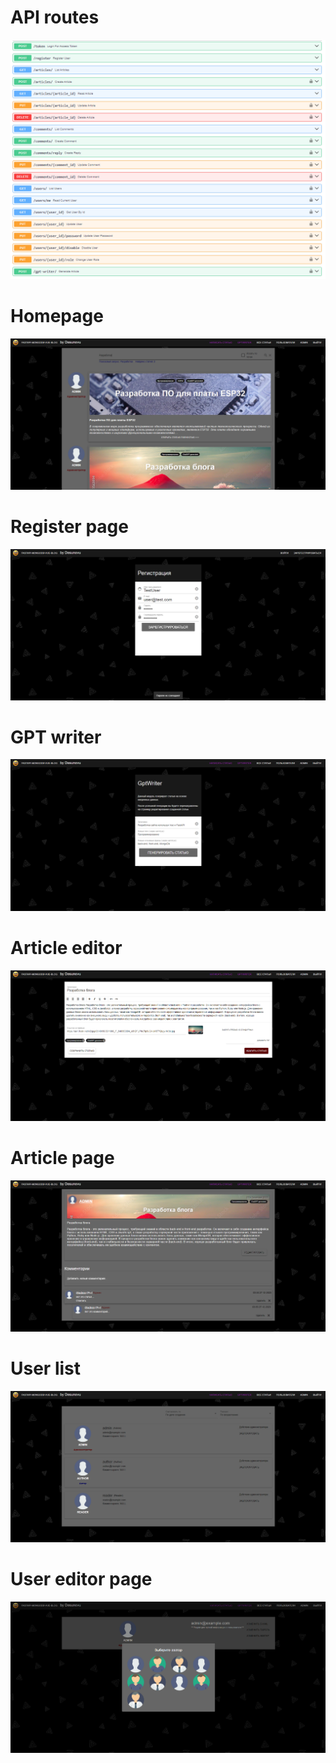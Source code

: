 # API routes
![](api-routes.png)
# Homepage
![](homepage.png)
# Register page
![](register-form.png)
# GPT writer
![](gpt-writer.png)
# Article editor
![](article-editor.png)
# Article page
![](article-view.png)
# User list
![](users-view.png)
# User editor page
![](users-editor.png)